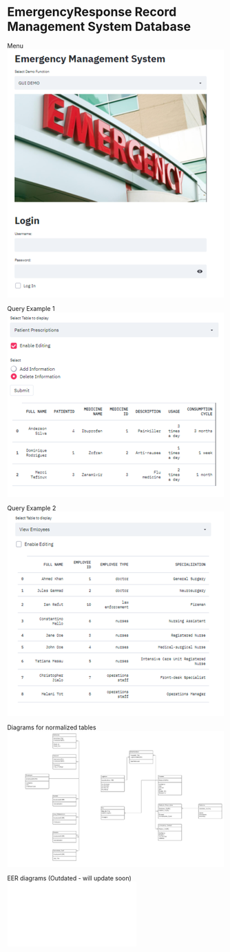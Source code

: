 # EmergencyResponse Record Management System Database

Menu
![](diagrams/main.png)

Query Example 1
![](diagrams/query1.png)

Query Example 2
![](diagrams/query2.png)

Diagrams for normalized tables
![](diagrams/3NF.JPG)

EER diagrams (Outdated - will update soon)
![](diagrams/EER_Diagram.pdf)
